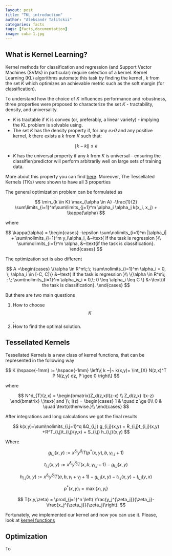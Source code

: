 ```yaml
---
layout: post
title: "TKL introduction"
author: "Aleksandr Talitckii"
categories: facts
tags: [facts,documentation]
image: cuba-1.jpg
---
```


## What is Kernel Learning?

Kernel methods for classification and regression (and Support Vector Machines (SVMs) in particular) require selection of a kernel. Kernel Learning (KL) algorithms automate this task by finding the kernel , *k* from the set *K* which optimizes an achievable metric such as the soft margin (for classification).

To understand how the choice of *K* influences performance and robustness, three properties were proposed to characterize the set *K* - tractability, density, and universality. 
* *K* is tractable if *K* is convex (or, preferably, a linear variety) - implying the KL problem is solvable using.
* The set *K* has the density property if, for any *e>0* and any positive kernel, *k* there exists a *k* from *K* such that:

$$
\|k - k\| \le e
$$

* *K* has the universal property if any *k* from *K* is universal - ensuring the classifier/predictor will perform arbitrarily well on large sets of training data.

More about this property you can find [here](https://arxiv.org/pdf/2106.08443.pdf). Moreover, The Tessellated Kernels (TKs) were shown to have all 3 properties

The general optimization problem can be formulated as 

$$
\min_{k \in  K} \max_{\alpha \in A} -\frac{1}{2} \sum\limits_{i=1}^m\sum\limits_{j=1}^m \alpha_i \alpha_j k(x_i, x_j) + \kappa(\alpha)
$$

where 

$$
\kappa(\alpha) = \begin{cases}
-\epsilon \sum\nolimits_{i=1}^m |\alpha_i| + \sum\nolimits_{i=1}^m y_i\alpha_i, &~\text{ If the task is regression }\\
\sum\nolimits_{i=1}^m \alpha, &~\text{if the task is classification}.
\end{cases}
$$

The optimization set is also different

$$
A =\begin{cases}
\{\alpha \in R^m\;:\; \sum\nolimits_{i=1}^m \alpha_i = 0, \; \alpha_i \in [-C, C]\}
&~\text{ If the task is regression }\\
\{\alpha \in R^m\; : \; \sum\nolimits_{i=1}^m \alpha_iy_i = 0,\; 0 \leq \alpha_i \leq C \} &~\text{if the task is classification}.
\end{cases}
$$

But there are two main questions
1. How to choose $$K$$.
2. How to find the optimal solution.

## Tessellated Kernels

Tessellated Kernels is a new class of kernel functions, that can be represented in the following way

$$
K \hspace{-1mm} := \hspace{-1mm} \left\{ k ~|~ k(x,y)=  \int_{X}  N(z,x)^T P N(z,y) dz, P \geq 0 \right\}  
$$

where 

$$
N^d_{T}(z,x) = \begin{bmatrix}Z_d(z,x)I(z-x) \\ Z_d(z,x) I(x-z) \end{bmatrix} \;\text{ and }\;   I(z) = \begin{cases}
    1       & \quad z \ge 0\\
    0  & \quad \text{otherwise.}\\
\end{cases}
$$

After integrations and long calculations we got the final results

$$
k(x,y)=\sum\nolimits_{i,j=1}^q &Q_{i,j} g_{i,j}(x,y) + R_{i,j}t_{i,j}(x,y)  +R^T_{i,j}t_{i,j}(y,x)  + S_{i,j}  h_{i,j}(x,y)
$$

Where

$$
g_{i,j}(x,y) := x^{\delta_i}y^{\delta_j} T(p^*(x,y),b,\gamma_{i,j} + {1} )
$$

$$
t_{i,j}(x,y) := x^{\delta_{i}}y^{\delta_{j}} T(x,b,\gamma_{i,j} + {1}  ) - g_{i,j}(x,y)
$$

$$
h_{i,j}(x,y) := x^{\delta_{i}}y^{\delta_{j}} T(a,b,\gamma_i + \gamma_j + {1}  ) - g_{i,j}(x,y)-t_{i,j}(x,y) - t_{i,j}(y,x)
$$

$$
p^*(x,y)_i = \max \{x_i,y_i \}
$$

$$
T(x,y,\zeta) = \prod_{j=1}^n \left( \frac{y_j^{\zeta_j}}{\zeta_j}-\frac{x_j^{\zeta_j}}{\zeta_j}\right).
$$

Fortunately, we implemented our kernel and now you can use it. Please, look at [kernel functions](https://talitsky.github.io/v1/kernel-functions)

## Optimization

To


